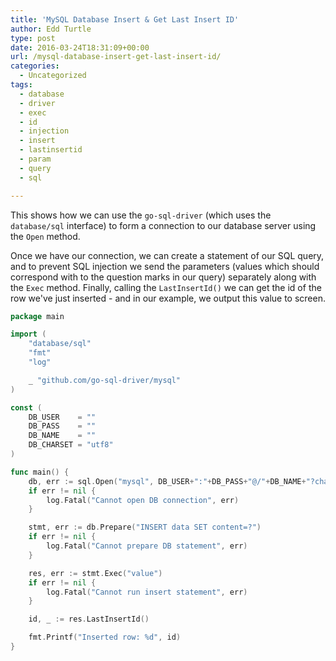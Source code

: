 ```yaml
---
title: 'MySQL Database Insert & Get Last Insert ID'
author: Edd Turtle
type: post
date: 2016-03-24T18:31:09+00:00
url: /mysql-database-insert-get-last-insert-id/
categories:
  - Uncategorized
tags:
  - database
  - driver
  - exec
  - id
  - injection
  - insert
  - lastinsertid
  - param
  - query
  - sql

---
```

This shows how we can use the `go-sql-driver` (which uses the `database/sql` interface) to form a connection to our database server using the `Open` method.

Once we have our connection, we can create a statement of our SQL query, and to prevent SQL injection we send the parameters (values which should correspond with to the question marks in our query) separately along with the `Exec` method. Finally, calling the `LastInsertId()` we can get the id of the row we've just inserted - and in our example, we output this value to screen.

```go
package main

import (
    "database/sql"
    "fmt"
    "log"

    _ "github.com/go-sql-driver/mysql"
)

const (
    DB_USER    = ""
    DB_PASS    = ""
    DB_NAME    = ""
    DB_CHARSET = "utf8"
)

func main() {
    db, err := sql.Open("mysql", DB_USER+":"+DB_PASS+"@/"+DB_NAME+"?charset="+DB_CHARSET)
    if err != nil {
        log.Fatal("Cannot open DB connection", err)
    }

    stmt, err := db.Prepare("INSERT data SET content=?")
    if err != nil {
        log.Fatal("Cannot prepare DB statement", err)
    }

    res, err := stmt.Exec("value")
    if err != nil {
        log.Fatal("Cannot run insert statement", err)
    }

    id, _ := res.LastInsertId()

    fmt.Printf("Inserted row: %d", id)
}
```